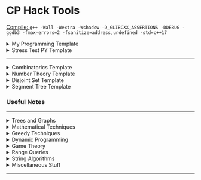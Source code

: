 # CP Hack Tools

[Compile: ](https://codeforces.com/blog/entry/79024?locale=ru) `g++ -Wall -Wextra -Wshadow -D_GLIBCXX_ASSERTIONS -DDEBUG -ggdb3 -fmax-errors=2 -fsanitize=address,undefined -std=c++17` 

<details markdown="1"> 
<summary>My Programming Template
</summary>

```cpp
#include <ext/pb_ds/assoc_container.hpp>
#include <bits/stdc++.h>

#define eb emplace_back
#define fi first 
#define se second 
#define mp make_pair
#define mt make_tuple
#define tm ((tl+tr)>>1)
#define INF (1<<62)
#define endl "\n"
#define mem(v,w) memset(v,w,sizeof(v))
#define sz(v) v.size()
#define all(v) v.begin(),v.end()
#define rall(v) v.rbegin(),v.rend()
#define ub upper_bound
#define lb lower_bound
#define vi vector<int>
#define si stack<int>
#define vvi vector<vector<int>>
#define setbits(v) __builtin_popcount(v)
#define setbitsll(v) __builtin_popcountll(v)
#define nth_element(s,n) *(s.find_by_order(n-1)) 
#define count_smaller(s,n) s.order_of_key(n)  
#define raffle_draw(l,r) uniform_int_distribution<int>(l,r)(prng)
#define log(...) cerr << __LINE__ << ": "; logger(#__VA_ARGS__,__VA_ARGS__)

using namespace std;
using namespace __gnu_pbds;

typedef long long ll;
typedef unsigned long long ull;
typedef pair<int,int> pii;
typedef pair<ll,ll> pll;
typedef tree<int, null_type, less<int>, rb_tree_tag, tree_order_statistics_node_update> ordered_set; //pbds

template <class T,class U> bool chmin(T &x, U y){ if(x>y){ x=y; return true; } return false; }
template <class T,class U> bool chmax(T &x, U y){ if(x<y){ x=y; return true; } return false; }

mt19937 prng(chrono::steady_clock::now().time_since_epoch().count()); // mersenne twister
const long double pi = acos(-1.0);
const int mod = 1e9+7;

/* logging utitlies */
template<typename ...Args>
void logger(string vars, Args&&... values){
	cerr << "[";
	cerr << vars << "] = ";
	string delimeter = "";
	cerr << "[";
		(..., (cerr <<  delimeter << values, delimeter=","));
	cerr << "]\n";
}

/* i/o stream utilities */
ostream& operator <<(ostream& out, pair<int,int> const& v){
    out << v.fi << "," << v.se; 
    return out; 
}

template<typename T>
ostream& operator <<(ostream& out, const vector<T>& v){
    for (const T& x: v) out << x << " "; 
    return out; 
}

template<typename T, typename S>
ostream& operator <<(ostream& out, const map<T,S>& v){
    for (auto& x: v) out << x.fi << "-->" << x.se; 
    return out; 
}

template<typename T>
ostream& operator <<(ostream& out, const set<T>& v){
    for (auto& x: v) cout << x << " ";
    return out;
}

template<typename T>
ostream& operator <<(ostream& out, const multiset<T>& v){
    for (auto& x: v) cout << x << " ";
    return out;
}

/* adhoc utilities */  
inline ll ceil_divide(ll a,ll b){   return (a+b-1)/b; }	

template <class T>
void remove_duplicates(vector<T> &v){ sort(all(v)); v.erase(unique(all(v)),v.end());}

string to_binary(ll v){
    if(!v) return "0";
    string s="";
    while (v>0){
        s += static_cast<char>(v%2 + '0');
        v/=2;
    }
    reverse(all(s));
    return s; 
    
}

const int MAXSV = 1000000;
bool _vis[MAXSV]; 
int _lpf[MAXSV]; // lowest prime factor, set MAXSV =   
void sieve_with_lpf(){
    for (int i=2;i<MAXSV;i+=2) _lpf[i] = 2; 
    for (ll i=3;i<MAXSV;i+=2) {
        if (!_vis[i]){
            _lpf[i] = i;
            for (ll j=i;(i*j)<MAXSV;j+=2){ 
                if (!_vis[i*j]){
                    _vis[i*j] = true; 
                    _lpf[i*j] = i;
                }
            }
        }
    }    
}

int main(){
	
	std::ios::sync_with_stdio(false);
	cin.tie(0);

	return 0;
}
```

</details>



<details markdown="1">
<summary>Stress Test PY Template
</summary>

```py
import filecmp
import os
import random
import sys
import subprocess

my_solution = sys.argv[1]
test_solution = sys.argv[2]

my_solution_exe = my_solution.split(".cpp")[0]
test_solution_exe = test_solution.split(".cpp")[0]

input_file = "in.txt"
my_solution_out = "out1.txt"
test_solution_out = "out2.txt"

def generate_input_file():
    '''
            Write code here to generate the input file
            Tips:
                1. Use random.randint(l,r) : to generate random number between l...r
                2. Perm = list(range(1,n)) random.shuffle(Perm) : to generate a randome permutation
        '''
def test_case(i):
    generate_input_file()
    os.system(f"./{my_solution_exe} < {input_file} > {my_solution_out}")
    os.system(f"./{test_solution_exe} < {input_file} > {test_solution_out}")

    with open(my_solution_out, "r") as f:
        a = f.readline()
        a.rstrip()

    with open(test_solution_out, "r") as f:
        b = f.readline()
        b.rstrip()

    if a == b:
        print(f"Test {i} passed.")
    else:
        print("ERROR, match out1.txt and out2.txt.")
        sys.exit(0)

def run_commands(cmd):
    print(cmd)
    try:
        cmd = cmd.split(" ")
        subprocess.run(cmd, check=True)
    except subprocess.CalledProcessError as e:
        print ("Error:", e)

def compile_command(cpp_file):
    compilation_flags = "-Wall -Wextra -Wshadow -D_GLIBCXX_ASSERTIONS -DDEBUG -ggdb3 -fmax-errors=2 -fsanitize=address,undefined -std=c++17"
    exe_name = cpp_file.split(".cpp")[0]
    return f"g++ {compilation_flags} {exe_name} {cpp_file}"

if __name__ == '__main__':

    run_commands(compile_command(my_solution))
    run_commands(compile_command(test_solution))

    for i in range(1,10000):
        test_case(i)


```
</details>

---

<details markdown="1">
<summary>Combinatorics Template
</summary>


```cpp
inline int mul(int x,int y){    ll z = 1ll; z=z*x*y;   z%=mod; return (int)z; }
inline int add(int x,int y){    ll z = 0ll; z=z+x+y;   z%=mod; return (int)z; }
inline int sub(int x,int y){    ll z=0ll;   z=x+mod-y; z%=mod; return (int)z; }

inline int binpow(int x,int y){

    ll z = 1ll;
    while(y){
        if(y&1) z=mul(z,x);
        x = mul(x,x);
        y>>=1;
    }
    return (int)z;
}

inline int inv(int x){ return binpow(x,mod-2); }

const int N = 400004;
int fac[N], rfac[N];
void fasetup(){
	fac[0] = rfac[0] = 1;
	for(int i=1;i<N;i++) fac[i] = mul(fac[i-1],i);
	rfac[N-1] = inv(fac[N-1]);
	for(int i=N-2;i>0;i--) rfac[i] = mul(rfac[i+1], i+1);
} 

int choose(int n,int r){
	assert(n>=r);
	return mul(fac[n], mul(rfac[r],rfac[n-r])); 
}
```

</details>
	
	

 
<details markdown="1"> 
<summary>Number Theory Template
</summary>


```cpp
// Use Wheel factorization for large PMax
const int PMax = 1e5+5;
int lp[PMax];
void sieve(){ 
	
	vector<int> prime;

	for(int i=2;i<=PMax;i++){
  		if(!lp[i]){ 
    		lp[i]=i; 
    		prime.eb(i); 
  		}
  		for(int j=0;j<(int)sz(prime) && prime[j]<=lp[i] && i*prime[j]<=PMax;j++){
    		lp[i*prime[j]] = prime[j];      
  		}
	}

}

vector<int> factor(int num){

	vector<int> f;
	while(num!=1){
		f.eb(lp[num]);

		int tmp = lp[num];
		while(num>0 && num % tmp==0) num /= tmp;
	}
	return f;
}

vector<int> divisors(int num,const vector<int> lp){

	vector<int> d={1};
	while(num>1){
		int spf=lp[num];
		int m=0;
		while(num%spf==0) num/=spf,m++;

		int dz = (int)sz(d);
		int pw = spf;

		for(int i=0;i<m;i++){
			for(int k=0;k<dz;k++){
				d.eb(d[k]*pw);
			}
			pw*=spf;
		}

	}
	return d;
}
```

</details>
	
	

<details markdown="1">
<summary>Disjoint Set Template
</summary>
	
	
```cpp
// DSU with Rank Compression + Path Compression

int par[UFMAX],rnk[UFMAX];
int compsize[UFMAX];
int max_comp_size=0;

// SET UFMAX
void initdsu(int n){
	for(int i=1;i<=n;i++){
		par[i] = i;
		rnk[i] = 1;
		compsize[i]=1;
	}
	max_comp_size=0;
}

int root(int u){
	if(par[u]==u) return u;
	return par[u]=root(par[u]);
}

void unite(int u,int v){

	int r1 = root(u), r2 = root(v);
	if(r1==r2) return;
    if(rnk[r1]>rnk[r2]){
    	par[r2] = r1;
    	compsize[r1]+=compsize[r2];
    	compsize[r2]=0;
    	chmax(max_comp_size,compsize[r1]);
    }
    else if(rnk[r1]<rnk[r2]){
    	par[r1] = r2;
   		compsize[r2]+=compsize[r1];
   		compsize[r1]=0;
   		chmax(max_comp_size,compsize[r2]);
    }
    else{
    	par[r2] = r1, rnk[r1]++;
    	compsize[r1]+=compsize[r2];
    	compsize[r2]=0;
    	chmax(max_comp_size,compsize[r1]);
    }
}
```

```cpp

// DSU w/o Rank Compression and using randomized Union + Path Compression

const int MAXN = 1005;
int par[MAXN], members[MAXN];
 
void init(){
	for (int i=1;i<=n;i++){
		par[i] = i;
		members[i] = 1; 
	}
}
 
int root(int u){
	if(par[u]==u) return u;
	return par[u] = root(par[u]);	
}
 
void unite(int u,int v){
	if(root(u)==root(v)) return;
	if(rand()&1) swap(u,v);
	members[root(v)] += members[root(u)];
	par[root(u)] = v; 
}
```

</details>

<details markdown="1">
<summary> Segment Tree Template
</summary>

```cpp
/* 1-based segment tree template */

const int ST_MAX = 2e5+3;
int _array[ST_MAX];

struct Node{
    // 0. add node variables and constructors 
    // int node_variables;
};

int _n; // $ set _n 
class SegmentTree {
    public: 
        Node *_t;
    public:
        
        SegmentTree () {
            _t = new Node[_n*6]; 
        }

        Node combine (Node lc, Node rc){
            Node res;
            /* 1. add your combine code along with empty node  */
            return res;
        }

        Node query (const int& l, const int& r, int v=1, int tl=1, int tr=_n){
            if (r<tl||l>tr) return Node (); 
            if (tl>=l && tr<=r) return _t[v]; 
            return combine (query(l, r, v<<1, tl, tm), 
                query(l, r, v<<1|1, tm+1, tr));
        }

        void build (int v=1, int tl=1, int tr=_n){
            if (tl==tr) _t[v] = Node(_array[tl]); 
            else {
                build (v<<1, tl, tm);
                build (v<<1|1, tm+1, tr); 
                _t[v] = combine (_t[v<<1], _t[v<<1|1]); 
            }
        }

        // point update 
        void update (const int& pos, const int& val, int v=1, int tl=1, int tr=_n){
            if (tl==tr) _t[v] = Node(val);  
            else {
                if (pos <= tm) update (pos, val, v<<1, tl, tm);
                else update (pos, val, v<<1|1, tm+1, tr); 
                _t[v] = combine (_t[v<<1], _t[v<<1|1]);  
            }
        }
};
```
</details>

### Useful Notes

---

<details markdown="1">
<summary>Trees and Graphs
</summary>

---

[Cyclicity in undirected graph](graph/graph.md#a)

[Cyclicity in directed graph, coloring technique](graph/graph.md#b)

[All simple cycles in a undirected graph, w/o composite cycles](graph/graph.md#c)

[All tricks using union-find algorithm](graph/graph.md#d)

[Small to Large Trick, Merger Sets, a DSU trick](graph/dsu.md)

[Tarjan's algorithm to find articulation points, bridges](graph/graph.md#e)

[Finding transitive closure of a graph using Floyd Warshall](graph/graph.md#g)

[BFS on complement graph aka Pie for a Pie trick](graph/graph.md#h)

[All topological ordering](graph/graph.md#i)

[Kahn's algorithm for topological ordering](graph/graph.md#j)

[Maximal/Minimal Topological ordering](graph/graph.md#k)

[Floyd Warshall for finding shortest paths](graph/graph.md#l)

[Minimum Spanning Tree, Prim vs Kruskal](graph/graph.md#m)

[Dijkstra's shortest path algoritm for non-negative edges](graph/graph.md#o)

[Kth shortest path and ghostness in dikjstra's algorithm](graph/graph.md#o1)

[Use Bellman Ford for negative edge weights](graph/graph.md#p)

[Detect negative cycle using Bellman Ford](graph/graph.md#q)

[Shortest Cycle in undirected graph using BFS](graph/graph.md#q1)

[0/1 BFS Trick](graph/graph.md#r)

[Strongly connected component aka SCC](graph/graph.md#s)

[Kosaraju's algorithm for condensed SCC](graph/graph.md#t)

[Finding centeroid a tree, subtree, cut tree](graph/centeroid.md)

[Euler Tour, relation between vertices, propagating tree](graph/euler-tour.md)

[Everything about Trie](graph/trie.md)

[Trie and binary MEX](graph/trie.md)

[Bit prefix Trie and XOR operations](graph/trie.md)

[Games on Trie](graph/trie.md)

</details>

<details markdown="1">
<summary>Mathematical Techniques
</summary>

---
	
[Custom Ceil Function](math/math.md#a)

[Lazy Caterer](math/math.md#b) 

[Chinese Remainder Theorem](math/math.md#c) 

[Derangement](math/math.md#d) 

[Chicken Mcnugget Theorem](math/math.md#e) 

[Erdos Szekeres Theorem](math/math.md#f) 

[Cyclicity](math/math.md#g)

[Parity of Permutation](math/math.md#h) 

[Rank in Arbitrarty Bases](math/math.md#i) 

[Floyd Cycle](math/math.md#j) 

[Manhattern Trick](math/math.md#k) 

[Complexity of Euclid's dvision Lemma](math/math.md#o)

[Subsequence to Subarray Transformation Trick](math/math.md#l)

[Some properties of sum of absolute differences aka SAD](math/sad.md)

[How to solve diophantine equations](math/diophantine.md#a)

[Gaussian Elimination in GF(2), Max XOR Subsequence](math/gaussian-elimination.md)

[Euclid extended division algorithm for LCM/GCD](math/gcd-lcm.md)

[Catalan Number, Dyck Path](math/combinatorics.md#a)

[Inclusion Exclusion Principle](math/combinatorics.md#b)

[Prime Factorization, Sieve, Divisors of Large numbers](math/prime-factorization.md)

[Minimum Excludent aka MEX](math/mex.md)

[No. of Co-prime pairs](math/cses.md)

[Meet in the Middle aka MiTM](math/cses.md)

[Generating Functions](math/generating_functions.md)

[Difference Array, Sort, Repeat](math/math.md#p)

[Expected Value Problems](math/expected_value.md)

</details>

<details markdown="1">
<summary>
Greedy Techniques
</summary>

---

[Minimum Increment Decrement to make array equal](greedy/adhoc_greedy.md)
	
[Largest Area in a Histogram using NGE](greedy/adhoc_greedy.md)

[Intermediate Value Property Trick](greedy/adhoc_greedy.md)

[Job Sequencing Problems](greedy/adhoc_greedy.md)

[A Nice Binary Search Trick](greedy/adhoc_greedy.md)

[Find frequency of element in a given range using upperbound, lowerbound](greedy/adhoc_greedy.md)

[All techniques using exchange arguments, powerful proving technique](greedy/exchange-arg.md)

[Invariance and Extremal Ideas](greedy/invariance.md)

[Generic sliding window algorithm](greedy/sliding-window.md)

[Comparing a subarray with a sliding window technique](greedy/sliding-window.md)

[Find closest pair, minimum euclidean distance](greedy/sweepline.md)

[Klee's algorithm for union of intersecting segments](greedy/sweepline.md)

[Intervals and Schedules](greedy/interval.md)

[UpperBound and LowerBound on Tuples](greedy/adhoc_greedy.md)

[Change of slope trick](greedy/adhoc_greedy.md)

[Linear Transformation trick](greedy/adhoc_greedy.md)

</details>


<details markdown="1">
<summary>Dynamic Programming
</summary>

---

[Max Subarray Sum, Kadane's algorithm](dp/adhoc-dp.md)

[Max Subarray Product](dp/adhoc-dp.md)

[All variants of buy-sell share problems](dp/adhoc-dp.md)

[Bitmasking: Assigment Problem](dp/bitmask.md)

[Bitmasking: Held Karp for TSP like problem](dp/bitmask.md)

[Masking over Primes](dp/bitmask.md)

[Enumerating submasks](dp/bitmask.md)

[Profile DP, DP on broken pipes](dp/bitmask.md)

[All tricks in digit DP problems, including LCM trick, pair of numbers](dp/digit-dp.md)

[Divisibility problems using DP](dp/divisibility.md)

[Everything about IN-OUT dp on tree aka Rerooting technique, Tree Distances, Tree Matching](dp/dp-on-trees.md)

[Inclusion and Exclusion DP](dp/dp-on-trees.md)

[Solving any structural dp problems using kadane's approach](dp/dp_tricks.md)

[Subsequence & Substring comparison of two strings type problems](dp/subsequence_dp.md)

[Everything about Sieve of Eratosthenes, Prime Factorization, Harmonic Lemma](dp/sieve.md)

[Next Element Array technique used in various AND, OR, bitwise problems](dp/next-array.md)

[Matrix Exponentiation Trick](dp/matrixexpo.md)

</details>


<details markdown="1">
<summary>Game Theory
</summary>
	
---

[Games on arbitrary graphs](games/games.md)

[NIM games](games/games.md)

[Sprague Grundy Theorem](games/games.md)

[Converting games to NIM forms using MEX](games/games.md)

[Strategize the game backward, Parity Tricks](games/games.md)

[Tag games on Trees, Graphs](games/games_on_graphs.md)

</details>


<details markdown="1">
<summary>Range Queries
</summary>

---
	
[Binary Lifting, LCA of trees](range-queries/query.md)

[Fenwick Tree, 1D, 2D, difference array trick](range-queries/query.md)

[Sparse Table](range-queries/query.md)

[Segment Tree 1D, 2D, Lazy Propagation](range-queries/query.md)

[Merge Sort Tree](range-queries/query.md)

[Sqrt Decomposition](range-queries/query.md)

[Counting Inversions using Fenwick Tree](range-queries/query.md)

[Order Statistics using Fenwick Tree](range-queries/query.md)

[Classical Fenwick Tree application in DP, Coordinate Compression](range-queries/query.md)

[Segment Tree, Bit manipulation and Lazy propagation](range-queries/query.md)

[Get the nearest element from a given element in a range](range-queries/query.md)

[Ordered Statistics using PBDS](range-queries/ordered_sets.md)

[Interesting RMQ problems from SPOJ](range-queries/spoj-rmq-sprint.md)

[Some non-trivial ideas in RMQ/RSQ](range-queries/non-trivial-examples.md)

[MO's algorithm for RSQs and RMQs](range-queries/mo_query_trick.md)

</details>


<details markdown="1">
<summary>String Algorithms
</summary>

---
	
[Minimum Palindromic Cuts](string/adhoc-strings.md)

[Scatter Palindromes](string/adhoc-strings.md)

[Distinct Subsequences](string/adhoc-strings.md)

[Don't be a Subsequences](string/adhoc-strings.md)

[KMP function, Z algorithm, periodicity of strings](string/kmp.md)

[Polynomial Hashing aka Rolling Hash](string/polyhash.md)

[Rabin Karp, Lexicographically minimal shift, double hashing](string/polyhash.md)

[Fun with Palindromes](string/palindrome.md#fun-with-palindromes)

</details>


<details markdown="1">
<summary>Miscellaneous Stuff
</summary>

---

[K-Majority Voting algorithm aka Boyer-Moore](others/voting.md) 

[Some useful bit hacks, bitsets](others/bit-hacks.md)

[Bitset Magic and DP optimizations](others/bitsets.md)

[Minimum, Maximum XOR values of pair of numbers](others/classical_ideas.md)

[Coordinate Compression](others/coordinate-compression.md)

[Ternary Search for unimodal data](others/ternery-search.md)

[Some non-trivial tricks used in DP and Graphs](gym/weekly-algorithm-sheet)

[Some variants of Knapsack problem](others/knapsack.md)

[All about permutations and transpositions](others/permutation.md)

[CF blog: Collection of little techniques](https://codeforces.com/blog/entry/100910)

</details>

---


